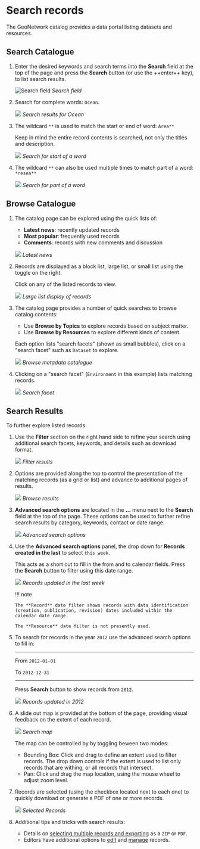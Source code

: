 # Search records

The GeoNetwork catalog provides a data portal listing datasets and
resources.

## Search Catalogue

1.  Enter the desired keywords and search terms into the **Search** field
    at the top of the page and press the **Search** button (or use the ++enter++ key), to
    list search results.

    ![Search field](img/search.png)
    *Search field*

2.  Search for complete words: `Ocean`.

    ![](img/search_results.png)
    *Search results for Ocean*

3.  The wildcard `**` is used to match the start or end of word: `Area**`

    Keep in mind the entire record contents is searched, not only the
    titles and description.

    ![](img/search_area.png)
    *Search for start of a word*

4.  The wildcard `**` can also be used multiple times to match part of a word: `*resea**`

    ![](img/search_resea.png)
    *Search for part of a word*

## Browse Catalogue

1.  The catalog page can be explored using the quick lists of:

    -   **Latest news**: recently updated records
    -   **Most popular**: frequently used records
    -   **Comments**: records with new comments and discussion

    ![](img/browse_latest.png)
    *Latest news*

2.  Records are displayed as a block list, large list, or small list
    using the toggle on the right.

    Click on any of the listed records to view.

    ![](img/browse_large_list.png)
    *Large list display of records*

3.  The catalog page provides a number of quick searches to browse
    catalog contents:

    -   Use **Browse by Topics** to
        explore records based on subject matter.
    -   Use **Browse by Resources** to
        explore different kinds of content.

    Each option lists "search facets" (shown as small bubbles), click
    on a "search facet" such as `Dataset` to explore.

    ![](img/browse.png)
    *Browse metadata catalogue*

4.  Clicking on a "search facet" (`Environment` in this example) lists
    matching records.

    ![](img/browse_facet.png)
    *Search facet*

## Search Results

To further explore listed records:

1.  Use the **Filter** section on the right hand side to refine your search
    using additional search facets, keywords, and details such as download format.

    ![](img/browse_filter.png)
    *Filter results*

2.  Options are provided along the top to control the presentation of
    the matching records (as a grid or list) and advance to additional
    pages of results.

    ![](img/browse_results.png)
    *Browse results*

3.  **Advanced search options** are located in the **...** menu next to the
    **Search** field at the top of the page. These options can be
    used to further refine search results by category, keywords, contact
    or date range.

    ![](img/search_advanced.png)
    *Advanced search options*

4.  Use the **Advanced search options** panel, the drop down for
    **Records created in the last** to select `this week`.

    This acts as a short cut to fill in the from and to calendar fields.
    Press the **Search** button to filter using this date range.

    ![](img/search_record_creation.png)
    *Records updated in the last week*

    !!! note

        The **Record** date filter shows records with data identification
        (creation, publication, revision) dates included within the
        calendar date range.

        The **Resource** date filter is not presently used.

5.  To search for records in the year `2012` use the advanced search
    options to fill in:

      --------------------- -------------------------------------------------
      From                  `2012-01-01`

      To                    `2012-12-31`
      --------------------- -------------------------------------------------

    Press **Search** button to show records from `2012`.

    ![](img/search_record_2012.png)
    *Records updated in 2012*

6.  A slide out map is provided at the bottom of the page, providing
    visual feedback on the extent of each record.

    ![](img/search_map.png)
    *Search map*

    The map can be controlled by by toggling beween two modes:

    -   Bounding Box: Click and drag to define an extent used to filter
        records. The drop down controls if the extent is used to list
        only records that are withing, or all records that intersect.
    -   Pan: Click and drag the map location, using the mouse wheel to
        adjust zoom level.

7.  Records are selected (using the checkbox located next to each one)
    to quickly download or generate a PDF of one or more records.

    ![](img/browse_selection.png)
    *Selected Records*

8.  Additional tips and tricks with search results:

    -   Details on
        [selecting multiple records and exporting](download.md#download-from-search-results)
        as a `ZIP` or `PDF`.
    -   Editors have additional options to [edit](../editor/edit/index.md) and
        [manage](../editor/publish/index.md) records.
